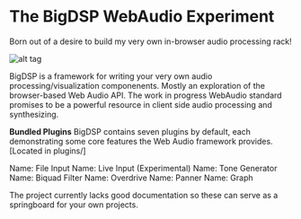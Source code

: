 The BigDSP WebAudio Experiment
==============================

Born out of a desire to build my very own in-browser audio processing rack! 

![alt tag](https://raw.github.com/dariushoule/bigdsp/master/index.png)

BigDSP is a framework for writing your very own audio processing/visualization componenents. Mostly an exploration of the browser-based Web Audio API. The work in progress WebAudio standard promises to be a powerful resource in client side audio processing and synthesizing.

**Bundled Plugins**
BigDSP contains seven plugins by default, each demonstrating some core features the Web Audio framework provides. [Located in plugins/]

Name: File Input
Name: Live Input (Experimental)
Name: Tone Generator
Name: Biquad Filter
Name: Overdrive
Name: Panner
Name: Graph

The project currently lacks good documentation so these can serve as a springboard for your own projects. 